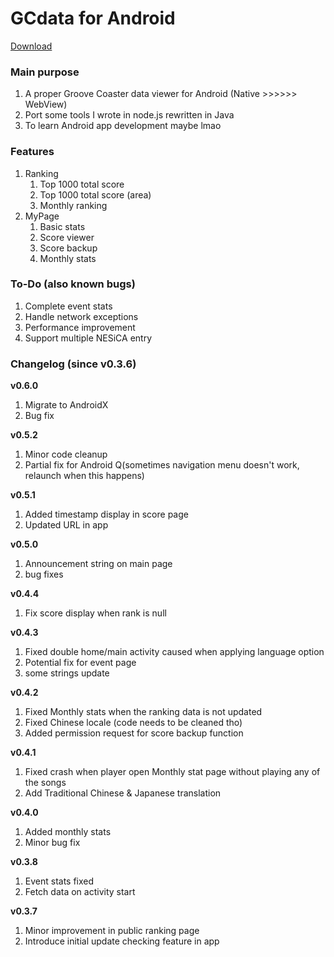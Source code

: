 # GCdata for Android

[Download](https://030.cdpa.nsysu.edu.tw/gcdata/latest.apk)

### Main purpose

1. A proper Groove Coaster data viewer for Android (Native >>>>>> WebView)
2. Port some tools I wrote in node.js rewritten in Java
3. To learn Android app development maybe lmao

### Features

1. Ranking
    1. Top 1000 total score
    2. Top 1000 total score (area)
    3. Monthly ranking
2. MyPage
    1. Basic stats
    2. Score viewer
    3. Score backup
	4. Monthly stats

### To-Do (also known bugs)

1. Complete event stats
2. Handle network exceptions
3. Performance improvement
4. Support multiple NESiCA entry

### Changelog (since v0.3.6)
**v0.6.0**
1. Migrate to AndroidX
2. Bug fix

**v0.5.2**
1. Minor code cleanup
2. Partial fix for Android Q(sometimes navigation menu doesn't work, relaunch when this happens)

**v0.5.1**
1. Added timestamp display in score page
2. Updated URL in app

**v0.5.0**
1. Announcement string on main page
2. bug fixes

**v0.4.4**
1. Fix score display when rank is null

**v0.4.3**
1. Fixed double home/main activity caused when applying language option
2. Potential fix for event page
3. some strings update

**v0.4.2**
1. Fixed Monthly stats when the ranking data is not updated
2. Fixed Chinese locale (code needs to be cleaned tho)
3. Added permission request for score backup function

**v0.4.1**
1. Fixed crash when player open Monthly stat page without playing any of the songs
2. Add Traditional Chinese & Japanese translation

**v0.4.0**
1. Added monthly stats
2. Minor bug fix

**v0.3.8**
1. Event stats fixed
2. Fetch data on activity start

**v0.3.7**
1. Minor improvement in public ranking page
2. Introduce initial update checking feature in app
